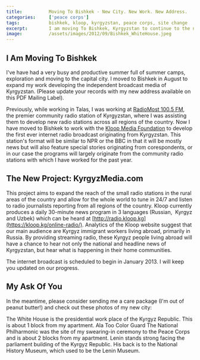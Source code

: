 ```yaml
---
title:			Moving To Bishkek - New City. New Work. New Address.
categories:		['peace corps']
tags:			bishkek, kloop, kyrgyzstan, peace corps, site change
excerpt:		I am moving To Bishkek, Kyrgyzstan to continue to the next step of my Peace Corps Service. Get all of my new details and learn about my new project here.
image:			/assets/images/2012/09/Bishkek_WhiteHouse.jpeg
---
```


## I Am Moving To Bishkek

I've have had a very busy and productive summer full of summer camps, exploration and moving to the capital city. I moved to Bishkek in August to expand my work developing the independent broadcast media of Kyrgyzstan. (Please update your records with my new address available on this PDF Mailing Label).

Previously, while working in Talas, I was working at [RadioMost 100.5 FM](http://radiomost.org/), the premier community radio station of Kyrgyzstan, where I was assisting them to develop new radio stations across all regions of the country. Now I have moved to Bishkek to work with the [Kloop Media Foundation](http://kloop.kg) to develop the first ever internet radio broadcast originating from Kyrgyzstan. This station's format will be similar to NPR or the BBC in that it will be mostly news but will also feature special stories originating from corespondents, or in our case the programs will largely originate from the community radio stations with which I have worked for the past year.

## The New Project: KyrgyzMedia.com

This project aims to expand the reach of the small radio stations in the rural areas of the country and allow for the whole world to tune in 24/7 and listen to radio journalists reporting from all regions of the country. Kloop currently produces a daily 30-minute news program in 3 languages (Russian,  Kyrgyz and Uzbek) which can be heard at [http://radio.kloop.kg](https://kloop.kg/online-radio/). Analytics of the Kloop website suggest that our main audience are Kyrgyz immigrant workers living abroad, primarily in Russia. By providing streaming radio, these Kyrgyz people living abroad will have a chance to hear not only the national and headline news of Kyrgyzstan, but hear what is happening in their home communities.

The internet broadcast is scheduled to begin in January 2013. I will keep you updated on our progress.

## My Ask Of You

In the meantime, please consider sending me a care package (I'm out of peanut butter!) and check out these photos of my new city:

The White House is the presidential work place of the Kyrgyz Republic. This is about 1 block from my apartment. Ala Too Color Guard The National Philharmonic was the site of my swearing-in ceremony to the Peace Corps and is about 2 blocks from my apartment. Lenin stands strong facing the parliament building of the Kyrgyz Republic. His back is to the National History Museum, which used to be the Lenin Museum.
